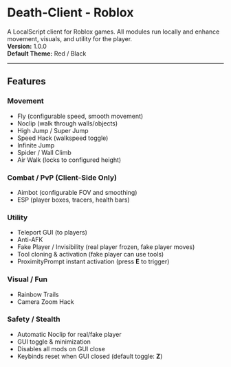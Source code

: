# Death-Client - Roblox
A LocalScript client for Roblox games. All modules run locally and enhance movement, visuals, and utility for the player.  
**Version:** 1.0.0  
**Default Theme:** Red / Black    

---

## Features

### Movement
- Fly (configurable speed, smooth movement)
- Noclip (walk through walls/objects)
- High Jump / Super Jump
- Speed Hack (walkspeed toggle)
- Infinite Jump
- Spider / Wall Climb
- Air Walk (locks to configured height)

### Combat / PvP (Client-Side Only)
- Aimbot (configurable FOV and smoothing)
- ESP (player boxes, tracers, health bars)

### Utility
- Teleport GUI (to players)
- Anti-AFK
- Fake Player / Invisibility (real player frozen, fake player moves)
- Tool cloning & activation (fake player can use tools)
- ProximityPrompt instant activation (press **E** to trigger)

### Visual / Fun
- Rainbow Trails
- Camera Zoom Hack

### Safety / Stealth
- Automatic Noclip for real/fake player
- GUI toggle & minimization
- Disables all mods on GUI close
- Keybinds reset when GUI closed (default toggle: **Z**)

